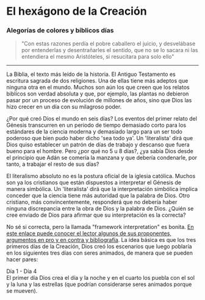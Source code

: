 # El hexágono de la Creación

### Alegorías de colores y bíblicos días

> "Con estas razones perdía el pobre caballero el juicio, y desvelábase por entenderlas y desentrañarles el sentido, que no se lo sacara ni las entendiera el mesmo Aristóteles, si resucitara para solo ello"

---

La Biblia, el texto más leído de la historia. El Antiguo Testamento es escritura sagrada de dos religiones. Una de ellas tiene más adeptos que ninguna otra en el mundo. Muchos son aún los que creen que los relatos biblícos son verdad absoluta y que, por ejemplo, las plantas no debieron pasar por un proceso de evolución de millones de años, sino que Dios las hizo crecer en un día con su milagroso poder. 

¿Por qué creó Dios el mundo en seis días? Los eventos del primer relato del Génesis transcurren en un periodo de tiempo demasiado corto para los estándares de la ciencia moderna y demasiado largo para un ser todo poderoso que bien pudo haber dicho 'sea todo ya'. Un 'literalista' dirá que Dios quiso establecer un patrón de días de trabajo y descanso que fuera bueno para el hombre. Pero ¿por qué no 5 u 8 días?, ¿ya sabía Dios desde el principio que Adán se comería la manzana y que debería condenarle, por tanto, a trabajar el resto de sus días?

El literalismo absoluto no es la postura oficial de la iglesia católica. Muchos son ya los cristianos que están dispuestos a interpretar el Génesis de manera simbólica. Un 'literalista' dirá que la interpretación simbólica implica conceder que la ciencia tiene más autoridad que la palabra de Dios. Otro cristiano, más convincentemente, responderá que no debería haber ninguna discrepancia entre la obra de Dios y la palabra de Dios. ¿Quién se cree enviado de Dios para afirmar que su interpretación es la correcta? 

No sé si correcta, pero la llamada "framework interpretation" es bonita. [En este enlace puede conocer el lector algunos de sus proponentes, argumentos en pro y en contra y bibliografía](https://en.wikipedia.org/wiki/Framework_interpretation_(Genesis)). La idea básica es que los tres primeros días de la Creación, Dios creó los escenarios que luego poblaría en los siguientes tres días con seres animados, de manera que se pueden hacer pares:

Día 1 - Día 4  
El primer día Dios crea el día y la noche y en el cuarto los puebla con el sol y la luna y las estrellas (que podrían considerarse seres animados porque se mueven).





